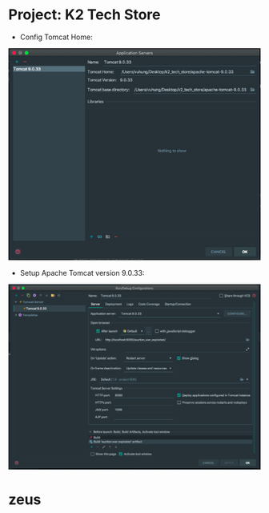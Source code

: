 # Project: K2 Tech Store

- Config Tomcat Home:

![config](image/config.png)

- Setup Apache Tomcat version 9.0.33:

![setup-apache](image/setup.png)
# zeus
